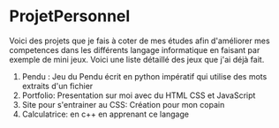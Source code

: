 # ProjetPersonnel
Voici des projets que je fais à coter de mes études afin d'améliorer mes competences dans les différents langage informatique en faisant par exemple de mini jeux.
Voici une liste détaillé des jeux que j'ai déjà fait.

1. Pendu : Jeu du Pendu écrit en python impératif qui utilise des mots extraits d'un fichier
2. Portfolio: Presentation sur moi avec du HTML CSS et JavaScript
3. Site pour s'entrainer au CSS: Création pour mon copain
4. Calculatrice: en c++ en apprenant ce langage
